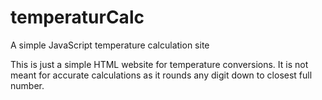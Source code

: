 # temperaturCalc
A simple JavaScript temperature calculation site

This is just a simple HTML website for temperature conversions.
It is not meant for accurate calculations as it rounds any digit down to closest full number.
